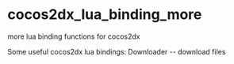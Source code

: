 # cocos2dx_lua_binding_more
more lua binding functions for cocos2dx

Some useful cocos2dx lua bindings:
Downloader -- download files
